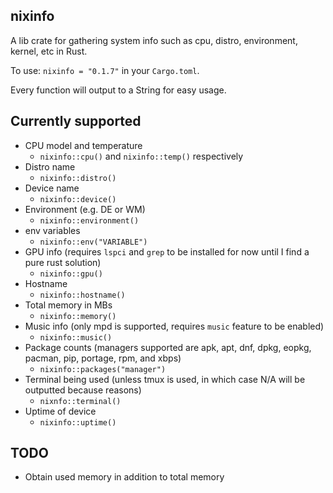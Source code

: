 ## nixinfo
A lib crate for gathering system info such as cpu, distro, environment, kernel, etc in Rust.

To use: `nixinfo = "0.1.7"` in your `Cargo.toml`.

Every function will output to a String for easy usage.

## Currently supported

- CPU model and temperature
  + `nixinfo::cpu()` and `nixinfo::temp()` respectively
- Distro name
  + `nixinfo::distro()`
- Device name
  + `nixinfo::device()`
- Environment (e.g. DE or WM)
  + `nixinfo::environment()`
- env variables
  + `nixinfo::env("VARIABLE")`
- GPU info (requires `lspci` and `grep` to be installed for now until I find a pure rust solution)
  + `nixinfo::gpu()`
- Hostname
  + `nixinfo::hostname()`
- Total memory in MBs
  + `nixinfo::memory()`
- Music info (only mpd is supported, requires `music` feature to be enabled)
  + `nixinfo::music()`
- Package counts (managers supported are apk, apt, dnf, dpkg, eopkg, pacman, pip, portage, rpm, and xbps)
  + `nixinfo::packages("manager")`
- Terminal being used (unless tmux is used, in which case N/A will be outputted because reasons)
  + `nixnfo::terminal()`
- Uptime of device
  + `nixinfo::uptime()`

## TODO

- Obtain used memory in addition to total memory
